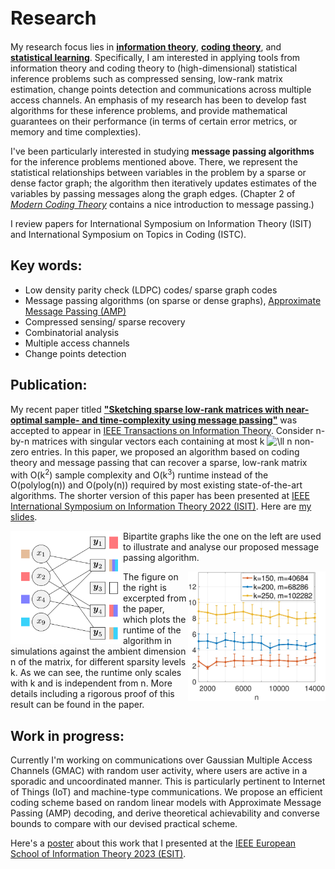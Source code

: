<h1 style="font-size:30px">Research</h1>

My research focus lies in [**information theory**](https://en.wikipedia.org/wiki/Information_theory), [**coding theory**](https://en.wikipedia.org/wiki/Coding_theory#:~:text=Coding%20theory%20is%20the%20study,data%20transmission%20and%20data%20storage.), and [**statistical learning**](https://en.wikipedia.org/wiki/Statistical_learning_theory). 
Specifically, I am interested in applying tools from information theory and coding theory to (high-dimensional) statistical inference problems such as  compressed sensing, low-rank matrix estimation, change points detection and communications across multiple access channels. 
An emphasis of my research has been to develop fast  algorithms for these inference problems, and provide mathematical guarantees on their performance (in terms of certain error metrics, or memory and time complexties). 

I've been particularly interested in studying **message passing algorithms** for the inference problems mentioned above. There, we represent the statistical relationships between variables in the problem by a sparse or dense factor graph; the algorithm then iteratively updates estimates of the variables by passing messages along the graph edges. (Chapter 2 of [*Modern Coding Theory*](https://www.mathematik.uni-muenchen.de/~kpanagio/ModernCodingTheory/mct-new.pdf) contains a nice  introduction to   message passing.)

I review papers for International Symposium on Information Theory (ISIT) and International Symposium on Topics in Coding (ISTC).

## Key words:
- Low density parity check (LDPC) codes/ sparse graph codes
- Message passing algorithms (on sparse or dense graphs), [Approximate Message Passing (AMP)](https://ieeexplore.ieee.org/document/9785928)
- Compressed sensing/ sparse recovery
- Combinatorial analysis
- Multiple access channels
- Change points detection

## Publication:
My recent paper titled [**"Sketching sparse low-rank matrices with near-optimal sample- and time-complexity using message passing"**](https://ieeexplore.ieee.org/document/10120641/) was accepted to appear in [IEEE Transactions on Information Theory](https://ieeexplore.ieee.org/xpl/aboutJournal.jsp?punumber=18). Consider n-by-n matrices with singular vectors each containing at most k ![\ll](https://latex.codecogs.com/svg.latex?\ll) n non-zero entries.  In this paper, we proposed an algorithm based on coding theory and message passing that  can recover a sparse, low-rank matrix with O(k<sup>2</sup>) sample complexity and O(k<sup>3</sup>) runtime instead of the O(polylog(n)) and O(poly(n)) required by most existing state-of-the-art algorithms.  The shorter version of this paper has been presented at [IEEE International Symposium on Information Theory 2022 (ISIT)](https://www.isit2022.org/). Here are <a href="/ISIT_talk_Shirley_Liu_website_version.pdf">my slides</a>.


<img src="stage_A_graph.png" 
width="180" height=auto ALIGN="left">
Bipartite graphs like the one on the left are used to illustrate and analyse our proposed message passing algorithm. 

<img src="nl_runtime_rank3_sym_disjoint.jpg" 
width="220" height=auto ALIGN="right">

The figure on the right is excerpted from the paper, which plots the runtime of the algorithm in simulations against the ambient dimension n of the matrix, for different sparsity levels k. As we can see, the runtime only scales with k and is independent from n. More details including a rigorous proof of this result can be found in the paper.

## Work in progress:
Currently I'm working on communications over Gaussian Multiple Access Channels (GMAC) with random user activity, where users are active in a sporadic and uncoordinated manner. This is particularly pertinent to Internet of Things (IoT) and machine-type communications. We propose an efficient coding scheme based on random linear models with Approximate Message Passing (AMP) decoding, and derive theoretical achievability and converse bounds to compare with our devised practical scheme.

Here's a [poster](ESIT_GMAC_poster_final.pdf) about this work that I presented at the [IEEE European School of Information Theory 2023 (ESIT)](https://www.bristol.ac.uk/maths/events/2023/esit-2023.html).


